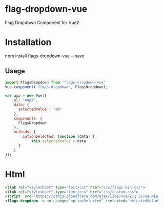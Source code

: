 # flag-dropdown-vue
Flag Dropdown Component for Vue2

# Installation
npm install flags-dropdown-vue --save


## Usage
```javascript
import FlagsDropdown from 'flags-dropdown-vue'
Vue.component('flags-dropdown', FlagsDropdown);

var app = new Vue({
    el: '#app',
    data: {
      selectedValue : "mm"
    },
    components: {
      FlagsDropdown
    },
    methods: {
    	optionSelected: function (data) {
            this.selectedValue = data
      }
    }
});
```

# Html
```html
<link rel="stylesheet" type="text/css" href="css/flags.min.css">
<link rel="stylesheet" type="text/css" href="css/custom.css">
<script  src="https://cdnjs.cloudflare.com/ajax/libs/vue/2.2.6/vue.min.js"></script>
<flags-dropdown  v-on:change="optionSelected" :selected="selectedValue"></flags-dropdown>
```
